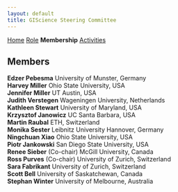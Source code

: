 ```yaml
---
layout: default
title: GIScience Steering Committee
---
```

[Home](home.html) [Role](role.html) **Membership** [Activities](activities.html)

## Members
**Edzer Pebesma**	University of Munster, Germany  
**Harvey Miller**	Ohio State University, USA  
**Jennifer Miller**	UT Austin, USA  
**Judith Verstegen**	Wageningen University, Netherlands  
**Kathleen Stewart**	University of Maryland, USA  
**Krzysztof Janowicz** 	UC Santa Barbara, USA  
**Martin Raubal**	ETH, Switzerland  
**Monika Sester**	Leibnitz University Hannover, Germany  
**Ningchuan Xiao**	Ohio State University, USA  
**Piotr Jankowski**	San Diego State University, USA  
**Renee Sieber** (Co-chair)	McGill University, Canada  
**Ross Purves** (Co-chair)	University of Zurich, Switzerland  
**Sara Fabrikant**	University of Zurich, Switzerland  
**Scott Bell**	University of Saskatchewan, Canada  
**Stephan Winter**	University of Melbourne, Australia
